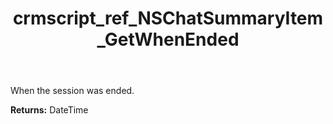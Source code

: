 ﻿---
title: crmscript_ref_NSChatSummaryItem_GetWhenEnded
description: DateTime NSChatSummaryItem.GetWhenEnded()
intellisense: NSChatSummaryItem.GetWhenEnded
keywords: NSChatSummaryItem, GetWhenEnded
so.topic: reference
---

When the session was ended.

**Returns:** DateTime


